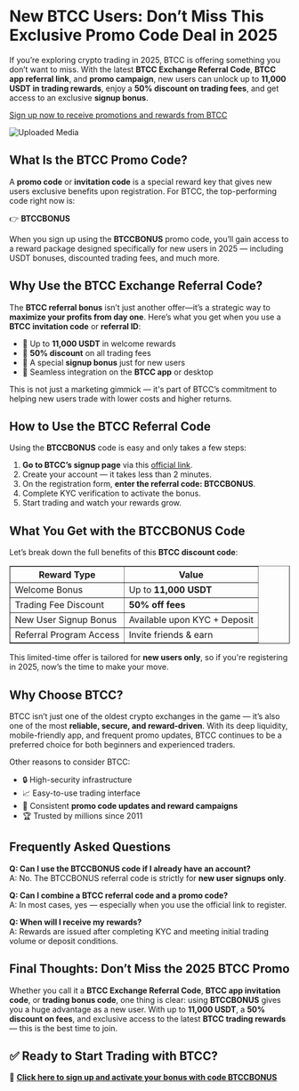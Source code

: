 <h1>New BTCC Users: Don’t Miss This Exclusive Promo Code Deal in 2025</h1>
<p>If you’re exploring crypto trading in 2025, BTCC is offering something you don’t want to miss. With the latest <strong>BTCC Exchange Referral Code</strong>, <strong>BTCC app referral link</strong>, and <strong>promo campaign</strong>, new users can unlock up to <strong>11,000 USDT in trading rewards</strong>, enjoy a <strong>50% discount on trading fees</strong>, and get access to an exclusive <strong>signup bonus</strong>.</p>
<p><a href="https://partner.btcc.com/us/c/BTCCBONUS/9303" target="_blank">Sign up now to receive promotions and rewards from BTCC</a></p>
<img class="_1sjywpl0 bc5nci19k bc5nci4t0 bc5nci45b bc5nci4ow" alt="Uploaded Media" src="https://images.mirror-media.xyz/publication-images/fnEE2CLwyPt3H54inxWk7.png?height=960&amp;width=1920">
<h2>What Is the BTCC Promo Code?</h2>
<p>A <strong>promo code</strong> or <strong>invitation code</strong> is a special reward key that gives new users exclusive benefits upon registration. For BTCC, the top-performing code right now is:</p>
<p>👉 <strong>BTCCBONUS</strong></p>
<p>When you sign up using the <strong>BTCCBONUS</strong> promo code, you’ll gain access to a reward package designed specifically for new users in 2025 — including USDT bonuses, discounted trading fees, and much more.</p>

<h2>Why Use the BTCC Exchange Referral Code?</h2>
<p>The <strong>BTCC referral bonus</strong> isn’t just another offer—it’s a strategic way to <strong>maximize your profits from day one</strong>. Here’s what you get when you use a <strong>BTCC invitation code</strong> or <strong>referral ID</strong>:</p>
<ul>
<li>🎁 Up to <strong>11,000 USDT</strong> in welcome rewards</li>
<li>🔻 <strong>50% discount</strong> on all trading fees</li>
<li>🎉 A special <strong>signup bonus</strong> just for new users</li>
<li>📲 Seamless integration on the <strong>BTCC app</strong> or desktop</li>
</ul>
<p>This is not just a marketing gimmick — it's part of BTCC’s commitment to helping new users trade with lower costs and higher returns.</p>

<h2>How to Use the BTCC Referral Code</h2>
<p>Using the <strong>BTCCBONUS</strong> code is easy and only takes a few steps:</p>
<ol>
<li><strong>Go to BTCC’s signup page</strong> via this <a href="https://partner.btcc.com/us/c/BTCCBONUS/9303" target="_blank">official link</a>.</li>
<li>Create your account — it takes less than 2 minutes.</li>
<li>On the registration form, <strong>enter the referral code: BTCCBONUS</strong>.</li>
<li>Complete KYC verification to activate the bonus.</li>
<li>Start trading and watch your rewards grow.</li>
</ol>

<h2>What You Get with the BTCCBONUS Code</h2>
<p>Let’s break down the full benefits of this <strong>BTCC discount code</strong>:</p>
<table border="1" cellpadding="8" cellspacing="0">
<tr><th>Reward Type</th><th>Value</th></tr>
<tr><td>Welcome Bonus</td><td>Up to <strong>11,000 USDT</strong></td></tr>
<tr><td>Trading Fee Discount</td><td><strong>50% off fees</strong></td></tr>
<tr><td>New User Signup Bonus</td><td>Available upon KYC + Deposit</td></tr>
<tr><td>Referral Program Access</td><td>Invite friends & earn</td></tr>
</table>
<p>This limited-time offer is tailored for <strong>new users only</strong>, so if you're registering in 2025, now’s the time to make your move.</p>

<h2>Why Choose BTCC?</h2>
<p>BTCC isn’t just one of the oldest crypto exchanges in the game — it’s also one of the most <strong>reliable, secure, and reward-driven</strong>. With its deep liquidity, mobile-friendly app, and frequent promo updates, BTCC continues to be a preferred choice for both beginners and experienced traders.</p>
<p>Other reasons to consider BTCC:</p>
<ul>
<li>🔒 High-security infrastructure</li>
<li>📈 Easy-to-use trading interface</li>
<li>🎯 Consistent <strong>promo code updates and reward campaigns</strong></li>
<li>🏆 Trusted by millions since 2011</li>
</ul>

<h2>Frequently Asked Questions</h2>
<p><strong>Q: Can I use the BTCCBONUS code if I already have an account?</strong><br>A: No. The BTCCBONUS referral code is strictly for <strong>new user signups only</strong>.</p>
<p><strong>Q: Can I combine a BTCC referral code and a promo code?</strong><br>A: In most cases, yes — especially when you use the official link to register.</p>
<p><strong>Q: When will I receive my rewards?</strong><br>A: Rewards are issued after completing KYC and meeting initial trading volume or deposit conditions.</p>

<h2>Final Thoughts: Don’t Miss the 2025 BTCC Promo</h2>
<p>Whether you call it a <strong>BTCC Exchange Referral Code</strong>, <strong>BTCC app invitation code</strong>, or <strong>trading bonus code</strong>, one thing is clear: using <strong>BTCCBONUS</strong> gives you a huge advantage as a new user. With up to <strong>11,000 USDT</strong>, a <strong>50% discount on fees</strong>, and exclusive access to the latest <strong>BTCC trading rewards</strong> — this is the best time to join.</p>

<h2>✅ Ready to Start Trading with BTCC?</h2>
<p>🎯 <a href="https://partner.btcc.com/us/c/BTCCBONUS/9303" target="_blank"><strong>Click here to sign up and activate your bonus with code BTCCBONUS</strong></a></p>
